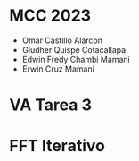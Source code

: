 # MCC 2023
 - Omar Castillo Alarcon
 - Gludher Quispe Cotacallapa
 - Edwin Fredy Chambi Mamani
 - Erwin Cruz Mamani
# VA Tarea 3
# FFT Iterativo


